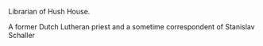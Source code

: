 Librarian of Hush House. 

A former Dutch Lutheran priest and a sometime correspondent of Stanislav Schaller